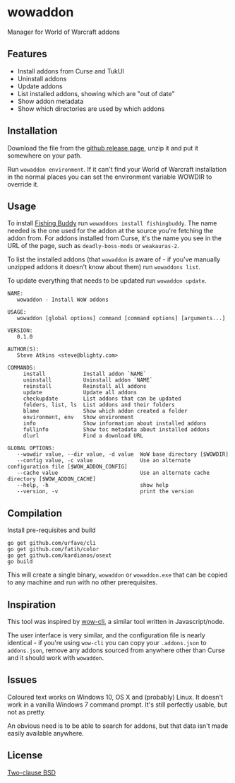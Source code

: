 # wowaddon
Manager for World of Warcraft addons

## Features

* Install addons from Curse and TukUI
* Uninstall addons
* Update addons
* List installed addons, showing which are "out of date"
* Show addon metadata
* Show which directories are used by which addons

## Installation

Download the file from the [github release page](https://github.com/wttw/wowaddon/releases/tag/v0.1.0),
unzip it and put it somewhere on your path.

Run `wowaddon environment`. If it can't find your World of Warcraft
installation in the normal places you can set the environment variable
WOWDIR to override it.

## Usage

To install [Fishing Buddy](https://mods.curse.com/addons/wow/fishingbuddy)
run `wowaddons install fishingbuddy`. The name needed is the one used for
the addon at the source you're fetching the addon from. For addons installed
from Curse, it's the name you see in the URL of the page, such as
`deadly-boss-mods` or `weakauras-2`.

To list the installed addons (that `wowaddon` is aware of - if you've
manually unzipped addons it doesn't know about them) run `wowaddons list`.

To update everything that needs to be updated run `wowaddon update`.

```
NAME:
   wowaddon - Install WoW addons

USAGE:
   wowaddon [global options] command [command options] [arguments...]

VERSION:
   0.1.0

AUTHOR(S):
   Steve Atkins <steve@blighty.com>

COMMANDS:
     install            Install addon `NAME`
     uninstall          Uninstall addon `NAME`
     reinstall          Reinstall all addons
     update             Update all addons
     checkupdate        List addons that can be updated
     folders, list, ls  List addons and their folders
     blame              Show which addon created a folder
     environment, env   Show environment
     info               Show information about installed addons
     fullinfo           Show toc metadata about installed addons
     dlurl              Find a download URL

GLOBAL OPTIONS:
   --wowdir value, --dir value, -d value  WoW base directory [$WOWDIR]
   --config value, -c value               Use an alternate configuration file [$WOW_ADDON_CONFIG]
   --cache value                          Use an alternate cache directory [$WOW_ADDON_CACHE]
   --help, -h                             show help
   --version, -v                          print the version
```

## Compilation

Install pre-requisites and build
```
go get github.com/urfave/cli
go get github.com/fatih/color
go get github.com/kardianos/osext
go build
```

This will create a single binary, `wowaddon` or `wowaddon.exe` that can
be copied to any machine and run with no other prerequisites.

## Inspiration
This tool was inspired by [wow-cli](https://github.com/zekesonxx/wow-cli),
a similar tool written in Javascript/node.

The user interface is very similar, and the configuration file is nearly
identical - if you're using `wow-cli` you can copy your `.addons.json`
to `addons.json`, remove any addons sourced from anywhere other than
Curse and it should work with `wowaddon`.

## Issues
Coloured text works on Windows 10, OS X and (probably) Linux. It doesn't
work in a vanilla Windows 7 command prompt. It's still perfectly usable,
but not as pretty.

An obvious need is to be able to search for addons, but that data isn't
made easily available anywhere.
## License
[Two-clause BSD](LICENSE)
